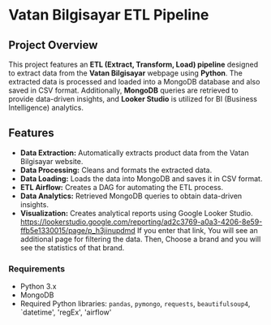 # Vatan Bilgisayar ETL Pipeline

## Project Overview

This project features an **ETL (Extract, Transform, Load) pipeline** designed to extract data from the **Vatan Bilgisayar** webpage using **Python**. The extracted data is processed and loaded into a MongoDB database and also saved in CSV format. Additionally, **MongoDB** queries are retrieved to provide data-driven insights, and **Looker Studio** is utilized for BI (Business Intelligence) analytics.

## Features

- **Data Extraction:** Automatically extracts product data from the Vatan Bilgisayar website.
- **Data Processing:** Cleans and formats the extracted data.
- **Data Loading:** Loads the data into MongoDB and saves it in CSV format.
- **ETL Airflow:** Creates a DAG for automating the ETL process.
- **Data Analytics:** Retrieved MongoDB queries to obtain data-driven insights.
- **Visualization:** Creates analytical reports using Google Looker Studio. https://lookerstudio.google.com/reporting/ad2c3769-a0a3-4206-8e59-ffb5e1330015/page/p_h3jinupdmd If you enter that link, You will see an additional page for filtering the data. Then, Choose a brand and you will see the statistics of that brand. 

### Requirements

- Python 3.x
- MongoDB
- Required Python libraries: `pandas`, `pymongo`, `requests`, `beautifulsoup4`, `datetime', 'regEx', 'airflow'
